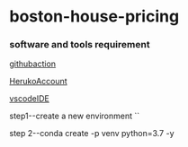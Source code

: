 # boston-house-pricing
### software and tools requirement

[githubaction](http://github.com)

[HerukoAccount](http://Heruko.com)

[vscodeIDE](http://code.visualstudio.com)

step1--create a new environment 
``

step 2--conda create -p venv python=3.7 -y



